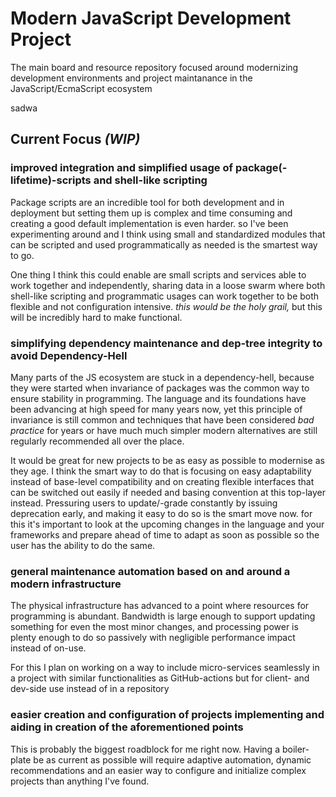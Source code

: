 # Modern JavaScript Development Project
The main board and resource repository focused around modernizing development environments and project maintanance in the JavaScript/EcmaScript ecosystem

sadwa
## Current Focus *(WIP)*

### improved integration and simplified usage of package(-lifetime)-scripts and shell-like scripting

Package scripts are an incredible tool for both development and in deployment but setting them up is complex and time consuming and creating a good default implementation is even harder. so I've been experimenting around and I think using small and standardized modules that can be scripted and used programmatically as needed is the smartest way to go.

One thing I think this could enable are small scripts and services able to work together and independently, sharing data in a loose swarm where both shell-like scripting and programmatic usages can work together to be both flexible and not configuration intensive. *this would be the holy grail,* but this will be incredibly hard to make functional.

### simplifying dependency maintenance and dep-tree integrity to avoid Dependency-Hell

Many parts of the JS ecosystem are stuck in a dependency-hell, because they were started when invariance of packages was the common way to ensure stability in programming. The language and its foundations have been advancing at high speed for many years now, yet this principle of invariance is still common and techniques that have been considered *bad practice* for years or have much much simpler modern alternatives are still regularly recommended all over the place.

It would be great for new projects to be as easy as possible to modernise as they age. I think the smart way to do that is focusing on easy adaptability instead of base-level compatibility and on creating flexible interfaces that can be switched out easily if needed and basing convention at this top-layer instead.
Pressuring users to update/-grade constantly by issuing deprecation early, and making it easy to do so is the smart move now.
for this it's important to look at the upcoming changes in the language and your frameworks and prepare ahead of time to adapt as soon as possible so the user has the ability to do the same.

### general maintenance automation based on and around a modern infrastructure

The physical infrastructure has advanced to a point where resources for programming is abundant. Bandwidth is large enough to support updating something for even the most minor changes, and processing power is plenty enough to do so passively with negligible performance impact instead of on-use.

For this I plan on working on a way to include micro-services seamlessly in a project with similar functionalities as GitHub-actions but for client- and dev-side use instead of in a repository

### easier creation and configuration of projects implementing and aiding in creation of the aforementioned points

This is probably the biggest roadblock for me right now. Having a boiler-plate be as current as possible will require adaptive automation, dynamic recommendations and an easier way to configure and initialize complex projects than anything I've found.
